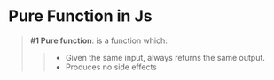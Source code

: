 
# Pure Function in Js




>**#1 Pure function**:
>  is a function which:
>> - Given the same input, always returns the same output.
>> - Produces no side effects
> 
```
